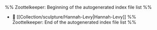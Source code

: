 %% Zoottelkeeper: Beginning of the autogenerated index file list  %%
- 📄 [[Collection/sculpture/Hannah-Levy|Hannah-Levy]]
%% Zoottelkeeper: End of the autogenerated index file list  %%
